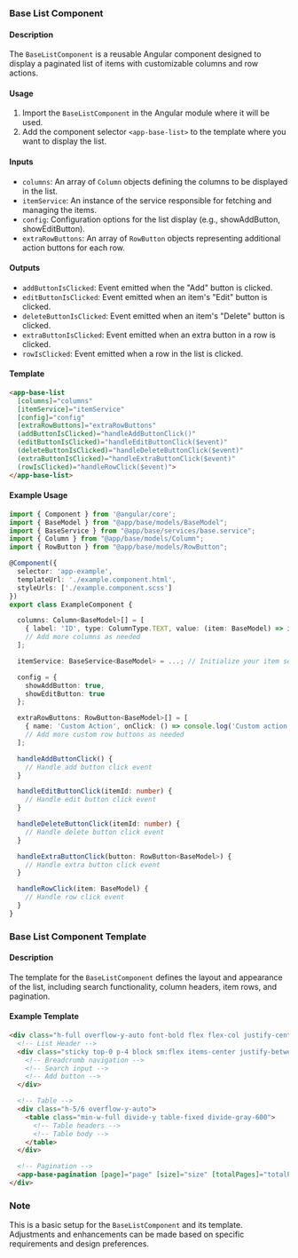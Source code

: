 ### Base List Component

#### Description
The `BaseListComponent` is a reusable Angular component designed to display a paginated list of items with customizable columns and row actions.

#### Usage
1. Import the `BaseListComponent` in the Angular module where it will be used.
2. Add the component selector `<app-base-list>` to the template where you want to display the list.

#### Inputs
- `columns`: An array of `Column` objects defining the columns to be displayed in the list.
- `itemService`: An instance of the service responsible for fetching and managing the items.
- `config`: Configuration options for the list display (e.g., showAddButton, showEditButton).
- `extraRowButtons`: An array of `RowButton` objects representing additional action buttons for each row.

#### Outputs
- `addButtonIsClicked`: Event emitted when the "Add" button is clicked.
- `editButtonIsClicked`: Event emitted when an item's "Edit" button is clicked.
- `deleteButtonIsClicked`: Event emitted when an item's "Delete" button is clicked.
- `extraButtonIsClicked`: Event emitted when an extra button in a row is clicked.
- `rowIsClicked`: Event emitted when a row in the list is clicked.

#### Template
```html
<app-base-list
  [columns]="columns"
  [itemService]="itemService"
  [config]="config"
  [extraRowButtons]="extraRowButtons"
  (addButtonIsClicked)="handleAddButtonClick()"
  (editButtonIsClicked)="handleEditButtonClick($event)"
  (deleteButtonIsClicked)="handleDeleteButtonClick($event)"
  (extraButtonIsClicked)="handleExtraButtonClick($event)"
  (rowIsClicked)="handleRowClick($event)">
</app-base-list>
```

#### Example Usage
```typescript
import { Component } from '@angular/core';
import { BaseModel } from "@app/base/models/BaseModel";
import { BaseService } from "@app/base/services/base.service";
import { Column } from "@app/base/models/Column";
import { RowButton } from "@app/base/models/RowButton";

@Component({
  selector: 'app-example',
  templateUrl: './example.component.html',
  styleUrls: ['./example.component.scss']
})
export class ExampleComponent {

  columns: Column<BaseModel>[] = [
    { label: 'ID', type: ColumnType.TEXT, value: (item: BaseModel) => item.id.toString() },
    // Add more columns as needed
  ];

  itemService: BaseService<BaseModel> = ...; // Initialize your item service

  config = {
    showAddButton: true,
    showEditButton: true
  };

  extraRowButtons: RowButton<BaseModel>[] = [
    { name: 'Custom Action', onClick: () => console.log('Custom action clicked') },
    // Add more custom row buttons as needed
  ];

  handleAddButtonClick() {
    // Handle add button click event
  }

  handleEditButtonClick(itemId: number) {
    // Handle edit button click event
  }

  handleDeleteButtonClick(itemId: number) {
    // Handle delete button click event
  }

  handleExtraButtonClick(button: RowButton<BaseModel>) {
    // Handle extra button click event
  }

  handleRowClick(item: BaseModel) {
    // Handle row click event
  }
}
```

### Base List Component Template

#### Description
The template for the `BaseListComponent` defines the layout and appearance of the list, including search functionality, column headers, item rows, and pagination.

#### Example Template
```html
<div class="h-full overflow-y-auto font-bold flex flex-col justify-center px-6 pt-8 mx-auto md:h-screen pt:mt-0 bg-gray-900">
  <!-- List Header -->
  <div class="sticky top-0 p-4 block sm:flex items-center justify-between border-b lg:mt-1.5 bg-gray-800 border-gray-700">
    <!-- Breadcrumb navigation -->
    <!-- Search input -->
    <!-- Add button -->
  </div>

  <!-- Table -->
  <div class="h-5/6 overflow-y-auto">
    <table class="min-w-full divide-y table-fixed divide-gray-600">
      <!-- Table headers -->
      <!-- Table body -->
    </table>
  </div>

  <!-- Pagination -->
  <app-base-pagination [page]="page" [size]="size" [totalPages]="totalPages" (pageChange)="pageChanged($event)"></app-base-pagination>
</div>
```

### Note
This is a basic setup for the `BaseListComponent` and its template. Adjustments and enhancements can be made based on specific requirements and design preferences.
